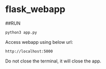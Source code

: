 # flask_webapp

##RUN
```bash
python3 app.py
```
Access webapp using below url:
```bash
http://localhost:5000
```

Do not close the terminal, it will close the app.